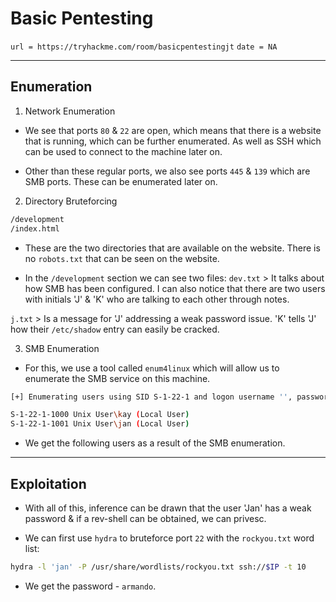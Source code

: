 # Basic Pentesting
`url = https://tryhackme.com/room/basicpentestingjt`
`date = NA`

---
## Enumeration

1. Network Enumeration

* We see that ports `80` & `22` are open, which means that there is a website that is running, which can be further enumerated. As well as SSH which can be used to connect to the machine later on.

* Other than these regular ports, we also see ports `445` & `139` which are SMB ports. These can be enumerated later on.

2. Directory Bruteforcing
```bash
/development
/index.html
```
* These are the two directories that are available on the website. There is no `robots.txt` that can be seen on the website.

* In the `/development` section we can see two files:
`dev.txt` > It talks about how SMB has been configured. I can also notice that there are two users with initials 'J' & 'K' who are talking to each other through notes.

`j.txt` > Is a message for 'J' addressing a weak password issue. 'K' tells 'J' how their `/etc/shadow` entry can easily be cracked.

3. SMB Enumeration

* For this, we use a tool called `enum4linux` which will allow us to enumerate the SMB service on this machine.
```bash
[+] Enumerating users using SID S-1-22-1 and logon username '', password ''

S-1-22-1-1000 Unix User\kay (Local User)
S-1-22-1-1001 Unix User\jan (Local User)
```
* We get the following users as a result of the SMB enumeration.
---

## Exploitation

* With all of this, inference can be drawn that the user 'Jan' has a weak password & if a rev-shell can be obtained, we can privesc.

* We can first use `hydra` to bruteforce port `22` with the `rockyou.txt` word list:
```bash
hydra -l 'jan' -P /usr/share/wordlists/rockyou.txt ssh://$IP -t 10
```

* We get the password - `armando`.
